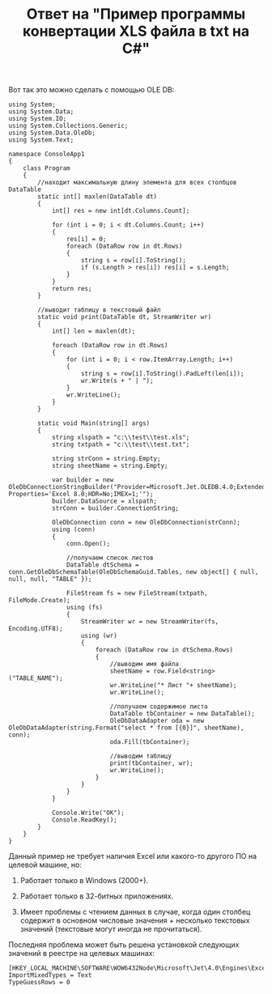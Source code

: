 ﻿---
title: "Ответ на \"Пример программы конвертации XLS файла в txt на C#\""
se.owner.user_id: 240512
se.owner.display_name: "MSDN.WhiteKnight"
se.owner.link: "https://ru.stackoverflow.com/users/240512/msdn-whiteknight"
se.answer_id: 930493
se.question_id: 930444
se.post_type: answer
se.is_accepted: False
---
<p>Вот так это можно сделать с помощью OLE DB:</p>

<pre><code>using System;
using System.Data;
using System.IO;
using System.Collections.Generic;
using System.Data.OleDb;
using System.Text;

namespace ConsoleApp1
{
    class Program
    {
        //находит максимальную длину элемента для всех столбцов DataTable
        static int[] maxlen(DataTable dt) 
        {
            int[] res = new int[dt.Columns.Count];

            for (int i = 0; i &lt; dt.Columns.Count; i++)
            {
                res[i] = 0;
                foreach (DataRow row in dt.Rows)
                {
                    string s = row[i].ToString();
                    if (s.Length &gt; res[i]) res[i] = s.Length;
                }
            }
            return res;
        }

        //выводит таблицу в текстовый файл
        static void print(DataTable dt, StreamWriter wr)
        {
            int[] len = maxlen(dt);

            foreach (DataRow row in dt.Rows)
            {
                for (int i = 0; i &lt; row.ItemArray.Length; i++)
                {
                    string s = row[i].ToString().PadLeft(len[i]);
                    wr.Write(s + " | ");
                }
                wr.WriteLine();
            }
        }

        static void Main(string[] args)
        {
            string xlspath = "c:\\test\\test.xls";
            string txtpath = "c:\\test\\test.txt";

            string strConn = string.Empty;
            string sheetName = string.Empty;

            var builder = new OleDbConnectionStringBuilder("Provider=Microsoft.Jet.OLEDB.4.0;Extended Properties='Excel 8.0;HDR=No;IMEX=1;'");
            builder.DataSource = xlspath;
            strConn = builder.ConnectionString;

            OleDbConnection conn = new OleDbConnection(strConn);
            using (conn)
            {
                conn.Open();

                //получаем список листов
                DataTable dtSchema = conn.GetOleDbSchemaTable(OleDbSchemaGuid.Tables, new object[] { null, null, null, "TABLE" });

                FileStream fs = new FileStream(txtpath, FileMode.Create);
                using (fs)
                {
                    StreamWriter wr = new StreamWriter(fs, Encoding.UTF8);
                    using (wr)
                    {
                        foreach (DataRow row in dtSchema.Rows)
                        {
                            //выводим имя файла
                            sheetName = row.Field&lt;string&gt;("TABLE_NAME");
                            wr.WriteLine("* Лист "+ sheetName);
                            wr.WriteLine();

                            //получаем содержимое листа
                            DataTable tbContainer = new DataTable();
                            OleDbDataAdapter oda = new OleDbDataAdapter(string.Format("select * from [{0}]", sheetName), conn);
                            oda.Fill(tbContainer);

                            //выводим таблицу
                            print(tbContainer, wr);
                            wr.WriteLine();
                        }                        
                    }
                }                
            }

            Console.Write("OK");
            Console.ReadKey();
        }
    }
}
</code></pre>

<p>Данный пример не требует наличия Excel или какого-то другого ПО на целевой машине, но:</p>

<ol>
<li><p>Работает только в Windows (2000+).</p></li>
<li><p>Работает только в 32-битных приложениях.</p></li>
<li><p>Имеет проблемы с чтением данных в случае, когда один столбец содержит в основном числовые значения + несколько текстовых значений (текстовые могут иногда не прочитаться).</p></li>
</ol>

<p>Последняя проблема может быть решена установкой следующих значений в реестре на целевых машинах:</p>

<pre><code>[HKEY_LOCAL_MACHINE\SOFTWARE\WOW6432Node\Microsoft\Jet\4.0\Engines\Excel]
ImportMixedTypes = Text
TypeGuessRows = 0
</code></pre>
